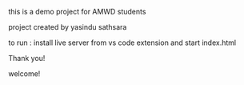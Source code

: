 this is a demo project for AMWD students

project created by yasindu sathsara

to run :
install live server from vs code extension and start index.html

Thank you!

welcome!
